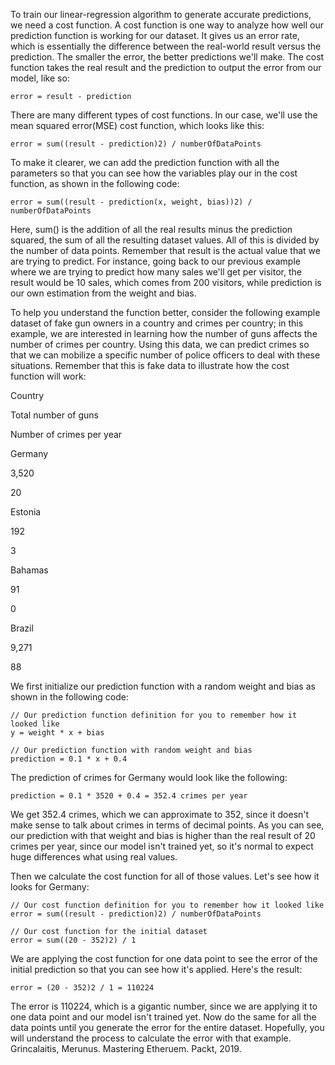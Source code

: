 
To train our linear-regression algorithm to generate accurate predictions, we need a cost function. A cost function is one way to analyze how well our prediction function is working for our dataset. It gives us an error rate, which is essentially the difference between the real-world result versus the prediction. The smaller the error, the better predictions we'll make. The cost function takes the real result and the prediction to output the error from our model, like so:

```
error = result - prediction
```

There are many different types of cost functions. In our case, we'll use the mean squared error(MSE) cost function, which looks like this:

```
error = sum((result - prediction)2) / numberOfDataPoints
```

To make it clearer, we can add the prediction function with all the parameters so that you can see how the variables play our in the cost function, as shown in the following code:

```
error = sum((result - prediction(x, weight, bias))2) / numberOfDataPoints
```

Here, sum() is the addition of all the real results minus the prediction squared, the sum of all the resulting dataset values. All of this is divided by the number of data points. Remember that result is the actual value that we are trying to predict. For instance, going back to our previous example where we are trying to predict how many sales we'll get per visitor, the result would be 10 sales, which comes from 200 visitors, while prediction is our own estimation from the weight and bias.

To help you understand the function better, consider the following example dataset of fake gun owners in a country and crimes per country; in this example, we are interested in learning how the number of guns affects the number of crimes per country. Using this data, we can predict crimes so that we can mobilize a specific number of police officers to deal with these situations. Remember that this is fake data to illustrate how the cost function will work:

Country

Total number of guns

Number of crimes per year

Germany

3,520

20

Estonia

192

3

Bahamas

91

0

Brazil

9,271

88

 

We first initialize our prediction function with a random weight and bias as shown in the following code:

```
// Our prediction function definition for you to remember how it looked like
y = weight * x + bias

// Our prediction function with random weight and bias
prediction = 0.1 * x + 0.4
```

The prediction of crimes for Germany would look like the following:

```
prediction = 0.1 * 3520 + 0.4 = 352.4 crimes per year
```

We get 352.4 crimes, which we can approximate to 352, since it doesn't make sense to talk about crimes in terms of decimal points. As you can see, our prediction with that weight and bias is higher than the real result of 20 crimes per year, since our model isn't trained yet, so it's normal to expect huge differences what using real values.

Then we calculate the cost function for all of those values. Let's see how it looks for Germany:

```
// Our cost function definition for you to remember how it looked like
error = sum((result - prediction)2) / numberOfDataPoints

// Our cost function for the initial dataset
error = sum((20 - 352)2) / 1
```

We are applying the cost function for one data point to see the error of the initial prediction so that you can see how it's applied. Here's the result:

```
error = (20 - 352)2 / 1 = 110224 
```
The error is 110224, which is a gigantic number, since we are applying it to one data point and our model isn't trained yet. Now do the same for all the data points until you generate the error for the entire dataset. Hopefully, you will understand the process to calculate the error with that example.
Grincalaitis, Merunus. Mastering Etheruem. Packt, 2019.
